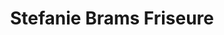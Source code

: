 ---
title: "Stefanie Brams Friseure"
url: /moosburg-a-d-isar/stefanie-brams-friseure/
shop: Friseur
---